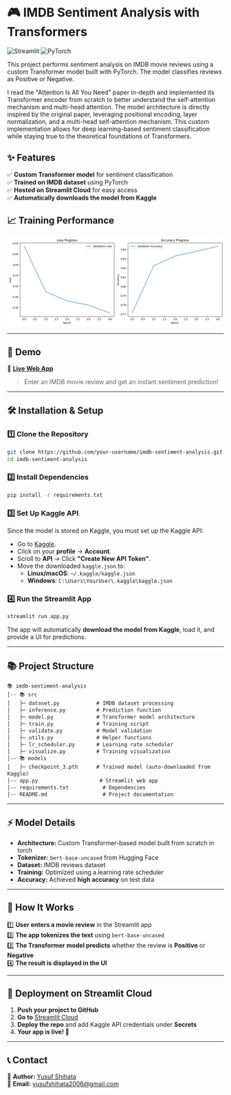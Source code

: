 # 🎮 IMDB Sentiment Analysis with Transformers

![Streamlit](https://img.shields.io/badge/Made%20with-Streamlit-red)
![PyTorch](https://img.shields.io/badge/PyTorch-%23EE4C2C.svg?logo=PyTorch&logoColor=white)

This project performs sentiment analysis on IMDB movie reviews using a custom Transformer model built with PyTorch. The model classifies reviews as Positive or Negative.

I read the "Attention Is All You Need" paper in-depth and implemented its Transformer encoder from scratch to better understand the self-attention mechanism and multi-head attention. The model architecture is directly inspired by the original paper, leveraging positional encoding, layer normalization, and a multi-head self-attention mechanism. This custom implementation allows for deep learning-based sentiment classification while staying true to the theoretical foundations of Transformers.



## **✨ Features**
✅ **Custom Transformer model** for sentiment classification  
✅ **Trained on IMDB dataset** using PyTorch  
✅ **Hosted on Streamlit Cloud** for easy access  
✅ **Automatically downloads the model from Kaggle**  

## **📈 Training Performance**
![Training Progress](./output/output.png)

---

## **📌 Demo**
🔗 **[Live Web App](https://imdb-sentiment-analysis-with-transformers-ilmannbgvqmmyqt9z284.streamlit.app/)**  

> Enter an IMDB movie review and get an instant sentiment prediction!  

---

## **🛠 Installation & Setup**
### **1️⃣ Clone the Repository**
```sh
git clone https://github.com/your-username/imdb-sentiment-analysis.git
cd imdb-sentiment-analysis
```

### **2️⃣ Install Dependencies**
```sh
pip install -r requirements.txt
```

### **3️⃣ Set Up Kaggle API**
Since the model is stored on Kaggle, you must set up the Kaggle API:  
- Go to [Kaggle](https://www.kaggle.com/).
- Click on your **profile** → **Account**.
- Scroll to **API** → Click **"Create New API Token"**.
- Move the downloaded `kaggle.json` to:
  - **Linux/macOS**: `~/.kaggle/kaggle.json`
  - **Windows**: `C:\Users\YourUser\.kaggle\kaggle.json`

### **4️⃣ Run the Streamlit App**
```sh
streamlit run app.py
```
The app will automatically **download the model from Kaggle**, load it, and provide a UI for predictions.

---

## **📚 Project Structure**
```
📚 imdb-sentiment-analysis
│-- 📚 src
│   ├─ dataset.py            # IMDB dataset processing
│   ├─ inference.py          # Prediction function
│   ├─ model.py              # Transformer model architecture
│   ├─ train.py              # Training script
│   ├─ validate.py           # Model validation
│   ├─ utils.py              # Helper functions
│   ├─ lr_scheduler.py       # Learning rate scheduler
│   ├─ visualize.py          # Training visualization
│-- 📚 models
│   ├─ checkpoint_3.pth      # Trained model (auto-downloaded from Kaggle)
│-- app.py                    # Streamlit web app
│-- requirements.txt           # Dependencies
│-- README.md                  # Project documentation
```

---

## **⚡ Model Details**
- **Architecture:** Custom Transformer-based model built from scratch in torch
- **Tokenizer:** `bert-base-uncased` from Hugging Face  
- **Dataset:** IMDB reviews dataset  
- **Training:** Optimized using a learning rate scheduler  
- **Accuracy:** Achieved **high accuracy** on test data  

---

## **📌 How It Works**
1️⃣ **User enters a movie review** in the Streamlit app  
2️⃣ **The app tokenizes the text** using `bert-base-uncased`  
3️⃣ **The Transformer model predicts** whether the review is **Positive** or **Negative**  
4️⃣ **The result is displayed in the UI**  

---

## **🚀 Deployment on Streamlit Cloud**
1. **Push your project to GitHub**  
2. **Go to** [Streamlit Cloud](https://streamlit.io/cloud)  
3. **Deploy the repo** and add Kaggle API credentials under **Secrets**  
4. **Your app is live! 🎉**  

---

## **📞 Contact**
💬 **Author:** [Yusuf Shihata](https://github.com/yusufshihata)  
📧 **Email:** yusufshihata2006@gmail.com  
```